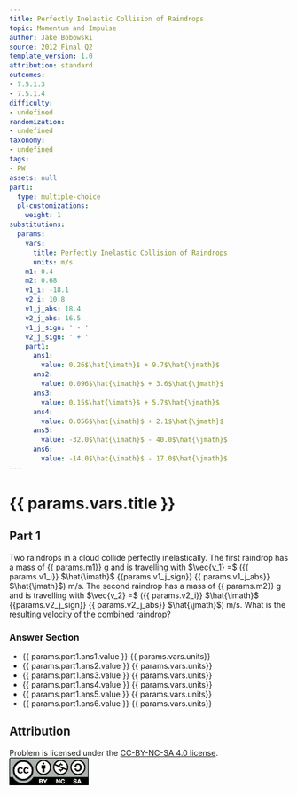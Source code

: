 ```yaml
---
title: Perfectly Inelastic Collision of Raindrops
topic: Momentum and Impulse
author: Jake Bobowski
source: 2012 Final Q2
template_version: 1.0
attribution: standard
outcomes:
- 7.5.1.3
- 7.5.1.4
difficulty:
- undefined
randomization:
- undefined
taxonomy:
- undefined
tags:
- PW
assets: null
part1:
  type: multiple-choice
  pl-customizations:
    weight: 1
substitutions:
  params:
    vars:
      title: Perfectly Inelastic Collision of Raindrops
      units: m/s
    m1: 0.4
    m2: 0.68
    v1_i: -18.1
    v2_i: 10.8
    v1_j_abs: 18.4
    v2_j_abs: 16.5
    v1_j_sign: ' - '
    v2_j_sign: ' + '
    part1:
      ans1:
        value: 0.26$\hat{\imath}$ + 9.7$\hat{\jmath}$
      ans2:
        value: 0.096$\hat{\imath}$ + 3.6$\hat{\jmath}$
      ans3:
        value: 0.15$\hat{\imath}$ + 5.7$\hat{\jmath}$
      ans4:
        value: 0.056$\hat{\imath}$ + 2.1$\hat{\jmath}$
      ans5:
        value: -32.0$\hat{\imath}$ - 40.0$\hat{\jmath}$
      ans6:
        value: -14.0$\hat{\imath}$ - 17.0$\hat{\jmath}$
---
```

# {{ params.vars.title }}
## Part 1

Two raindrops in a cloud collide perfectly inelastically. The first raindrop has a mass of {{ params.m1}} g and is travelling with $\vec{v_1} =$ ({{ params.v1_i}} $\hat{\imath}$ {{params.v1_j_sign}} {{ params.v1_j_abs}} $\hat{\jmath}$) m/s. The second raindrop has a mass of {{ params.m2}} g and is travelling with $\vec{v_2} =$ ({{ params.v2_i}} $\hat{\imath}$ {{params.v2_j_sign}} {{ params.v2_j_abs}} $\hat{\jmath}$) m/s. What is the resulting velocity of the combined raindrop?

### Answer Section

- {{ params.part1.ans1.value }} {{ params.vars.units}}
- {{ params.part1.ans2.value }} {{ params.vars.units}}
- {{ params.part1.ans3.value }} {{ params.vars.units}}
- {{ params.part1.ans4.value }} {{ params.vars.units}}
- {{ params.part1.ans5.value }} {{ params.vars.units}}
- {{ params.part1.ans6.value }} {{ params.vars.units}}

## Attribution

Problem is licensed under the [CC-BY-NC-SA 4.0 license](https://creativecommons.org/licenses/by-nc-sa/4.0/).<br> ![The Creative Commons 4.0 license requiring attribution-BY, non-commercial-NC, and share-alike-SA license.](https://raw.githubusercontent.com/firasm/bits/master/by-nc-sa.png)